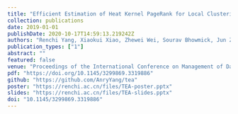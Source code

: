 ```yaml
---
title: "Efficient Estimation of Heat Kernel PageRank for Local Clustering"
collection: publications
date: 2019-01-01
publishDate: 2020-10-17T14:59:13.219242Z
authors: "Renchi Yang, Xiaokui Xiao, Zhewei Wei, Sourav Bhowmick, Jun Zhao, Rong-Hua Li"
publication_types: ["1"]
abstract: ""
featured: false
venue: "Proceedings of the International Conference on Management of Data (SIGMOD)"
pdf: "https://doi.org/10.1145/3299869.3319886"
github: "https://github.com/AnryYang/tea"
poster: "https://renchi.ac.cn/files/TEA-poster.pptx"
slides: "https://renchi.ac.cn/files/TEA-slides.pptx"
doi: "10.1145/3299869.3319886"
---
```

